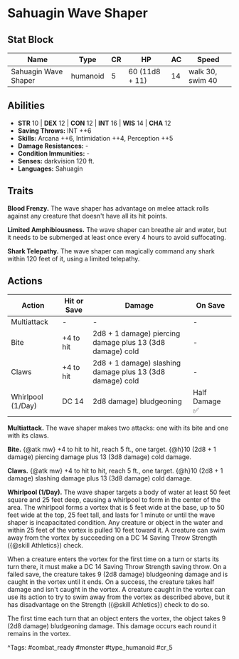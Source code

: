 # Sahuagin Wave Shaper

## Stat Block

| Name | Type | CR | HP | AC | Speed |
|------|------|----|----|----|-------|
| Sahuagin Wave Shaper | humanoid | 5 | 60 (11d8 + 11) | 14 | walk 30, swim 40 |

## Abilities

- **STR** 10 | **DEX** 12 | **CON** 12 | **INT** 16 | **WIS** 14 | **CHA** 12
- **Saving Throws:** INT ++6  
- **Skills:** Arcana ++6, Intimidation ++4, Perception ++5  
- **Damage Resistances:** -  
- **Condition Immunities:** -  
- **Senses:** darkvision 120 ft.  
- **Languages:** Sahuagin

## Traits

**Blood Frenzy.** The wave shaper has advantage on melee attack rolls against any creature that doesn't have all its hit points.

**Limited Amphibiousness.** The wave shaper can breathe air and water, but it needs to be submerged at least once every 4 hours to avoid suffocating.

**Shark Telepathy.** The wave shaper can magically command any shark within 120 feet of it, using a limited telepathy.


## Actions

| Action | Hit or Save | Damage | On Save |
|--------|--------------|--------|----------|
| Multiattack | - | - | - |
| Bite | +4 to hit | 2d8 + 1 damage) piercing damage plus 13 (3d8 damage) cold | - |
| Claws | +4 to hit | 2d8 + 1 damage) slashing damage plus 13 (3d8 damage) cold | - |
| Whirlpool (1/Day) | DC 14 | 2d8 damage) bludgeoning | Half Damage ✅ |

**Multiattack.** The wave shaper makes two attacks: one with its bite and one with its claws.

**Bite.** {@atk mw} +4 to hit to hit, reach 5 ft., one target. {@h}10 (2d8 + 1 damage) piercing damage plus 13 (3d8 damage) cold damage.

**Claws.** {@atk mw} +4 to hit to hit, reach 5 ft., one target. {@h}10 (2d8 + 1 damage) slashing damage plus 13 (3d8 damage) cold damage.

**Whirlpool (1/Day).** The wave shaper targets a body of water at least 50 feet square and 25 feet deep, causing a whirlpool to form in the center of the area. The whirlpool forms a vortex that is 5 feet wide at the base, up to 50 feet wide at the top, 25 feet tall, and lasts for 1 minute or until the wave shaper is incapacitated condition. Any creature or object in the water and within 25 feet of the vortex is pulled 10 feet toward it. A creature can swim away from the vortex by succeeding on a DC 14 Saving Throw Strength ({@skill Athletics}) check.

When a creature enters the vortex for the first time on a turn or starts its turn there, it must make a DC 14 Saving Throw Strength saving throw. On a failed save, the creature takes 9 (2d8 damage) bludgeoning damage and is caught in the vortex until it ends. On a success, the creature takes half damage and isn't caught in the vortex. A creature caught in the vortex can use its action to try to swim away from the vortex as described above, but it has disadvantage on the Strength ({@skill Athletics}) check to do so.

The first time each turn that an object enters the vortex, the object takes 9 (2d8 damage) bludgeoning damage. This damage occurs each round it remains in the vortex.


^Tags: #combat_ready #monster #type_humanoid #cr_5